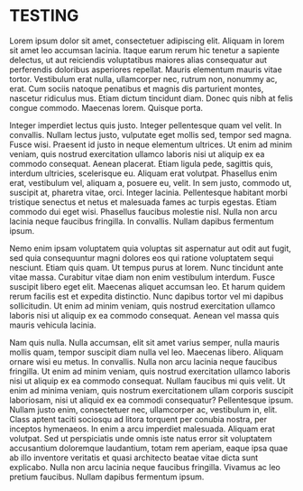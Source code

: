 # TESTING
Lorem ipsum dolor sit amet, consectetuer adipiscing elit. Aliquam in lorem sit amet leo accumsan lacinia. Itaque earum rerum hic tenetur a sapiente delectus, ut aut reiciendis voluptatibus maiores alias consequatur aut perferendis doloribus asperiores repellat. Mauris elementum mauris vitae tortor. Vestibulum erat nulla, ullamcorper nec, rutrum non, nonummy ac, erat. Cum sociis natoque penatibus et magnis dis parturient montes, nascetur ridiculus mus. Etiam dictum tincidunt diam. Donec quis nibh at felis congue commodo. Maecenas lorem. Quisque porta.

Integer imperdiet lectus quis justo. Integer pellentesque quam vel velit. In convallis. Nullam lectus justo, vulputate eget mollis sed, tempor sed magna. Fusce wisi. Praesent id justo in neque elementum ultrices. Ut enim ad minim veniam, quis nostrud exercitation ullamco laboris nisi ut aliquip ex ea commodo consequat. Aenean placerat. Etiam ligula pede, sagittis quis, interdum ultricies, scelerisque eu. Aliquam erat volutpat. Phasellus enim erat, vestibulum vel, aliquam a, posuere eu, velit. In sem justo, commodo ut, suscipit at, pharetra vitae, orci. Integer lacinia. Pellentesque habitant morbi tristique senectus et netus et malesuada fames ac turpis egestas. Etiam commodo dui eget wisi. Phasellus faucibus molestie nisl. Nulla non arcu lacinia neque faucibus fringilla. In convallis. Nullam dapibus fermentum ipsum.

Nemo enim ipsam voluptatem quia voluptas sit aspernatur aut odit aut fugit, sed quia consequuntur magni dolores eos qui ratione voluptatem sequi nesciunt. Etiam quis quam. Ut tempus purus at lorem. Nunc tincidunt ante vitae massa. Curabitur vitae diam non enim vestibulum interdum. Fusce suscipit libero eget elit. Maecenas aliquet accumsan leo. Et harum quidem rerum facilis est et expedita distinctio. Nunc dapibus tortor vel mi dapibus sollicitudin. Ut enim ad minim veniam, quis nostrud exercitation ullamco laboris nisi ut aliquip ex ea commodo consequat. Aenean vel massa quis mauris vehicula lacinia.

Nam quis nulla. Nulla accumsan, elit sit amet varius semper, nulla mauris mollis quam, tempor suscipit diam nulla vel leo. Maecenas libero. Aliquam ornare wisi eu metus. In convallis. Nulla non arcu lacinia neque faucibus fringilla. Ut enim ad minim veniam, quis nostrud exercitation ullamco laboris nisi ut aliquip ex ea commodo consequat. Nullam faucibus mi quis velit. Ut enim ad minima veniam, quis nostrum exercitationem ullam corporis suscipit laboriosam, nisi ut aliquid ex ea commodi consequatur? Pellentesque ipsum. Nullam justo enim, consectetuer nec, ullamcorper ac, vestibulum in, elit. Class aptent taciti sociosqu ad litora torquent per conubia nostra, per inceptos hymenaeos. In enim a arcu imperdiet malesuada. Aliquam erat volutpat. Sed ut perspiciatis unde omnis iste natus error sit voluptatem accusantium doloremque laudantium, totam rem aperiam, eaque ipsa quae ab illo inventore veritatis et quasi architecto beatae vitae dicta sunt explicabo. Nulla non arcu lacinia neque faucibus fringilla. Vivamus ac leo pretium faucibus. Nullam dapibus fermentum ipsum.
